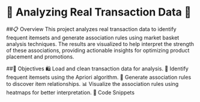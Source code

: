# 🛒 Analyzing Real Transaction Data 🛒

##📋 Overview
This project analyzes real transaction data to identify frequent itemsets and generate association rules using market basket analysis techniques. The results are visualized to help interpret the strength of these associations, providing actionable insights for optimizing product placement and promotions.

##🎯 Objectives
🛍️ Load and clean transaction data for analysis.
🧩 Identify frequent itemsets using the Apriori algorithm.
🔗 Generate association rules to discover item relationships.
📊 Visualize the association rules using heatmaps for better interpretation.
🧩 Code Snippets
